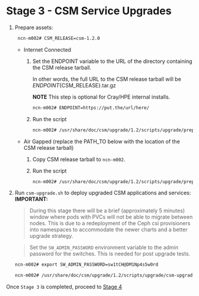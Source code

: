 # Stage 3 - CSM Service Upgrades

1. Prepare assets:

   ```bash
    ncn-m002# CSM_RELEASE=csm-1.2.0
   ```

   - Internet Connected

     1. Set the ENDPOINT variable to the URL of the directory containing the CSM release tarball.

        In other words, the full URL to the CSM release tarball will be ${ENDPOINT}${CSM_RELEASE}.tar.gz

        **NOTE** This step is optional for Cray/HPE internal installs.

        ```bash
        ncn-m002# ENDPOINT=https://put.the/url/here/
        ```

     1. Run the script

        ```bash
        ncn-m002# /usr/share/doc/csm/upgrade/1.2/scripts/upgrade/prepare-assets.sh --csm-version [CSM_RELEASE] --endpoint [ENDPOINT]
        ```

   - Air Gapped (replace the PATH_TO below with the location of the CSM release tarball)

     1. Copy CSM release tarball to `ncn-m002`.

     1. Run the script

        ```bash
        ncn-m002# /usr/share/doc/csm/upgrade/1.2/scripts/upgrade/prepare-assets.sh --csm-version [CSM_RELEASE] --tarball-file [PATH_TO_CSM_TARBALL_FILE]
        ```

1. Run `csm-upgrade.sh` to deploy upgraded CSM applications and services:
   **IMPORTANT:**

   > During this stage there will be a brief (approximately 5 minutes) window where pods with PVCs will not be able to migrate between nodes. This is due to a redeployment of the Ceph csi provisioners into namespaces to accommodate the newer charts and a better upgrade strategy.

   > Set the `SW_ADMIN_PASSWORD` environment variable to the admin password for the switches. This is needed for post upgrade tests.

   ```bash
   ncn-m002# export SW_ADMIN_PASSWORD=sw1tCH@DM1Np4s5w0rd
   ```

   ```bash
   ncn-m002# /usr/share/doc/csm/upgrade/1.2/scripts/upgrade/csm-upgrade.sh
   ```

Once `Stage 3` is completed, proceed to [Stage 4](Stage_4.md)
